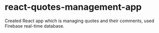 # react-quotes-management-app
Created React app which is managing quotes and their comments, used Firebase real-time database.
